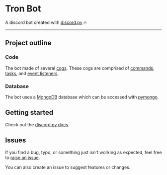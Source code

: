 # Tron Bot

A discord bot created with [discord.py](https://github.com/Rapptz/discord.py) :fire:

---

## Project outline

### Code
The bot made of several [cogs](https://discordpy.readthedocs.io/en/stable/ext/commands/cogs.html).
These cogs are comprised of
[commands](https://discordpy.readthedocs.io/en/stable/ext/commands/commands.html),
[tasks](https://discordpy.readthedocs.io/en/stable/ext/tasks/index.html),
and
[event listeners](https://discordpy.readthedocs.io/en/stable/api.html#event-reference).


### Database

The bot uses a [MongoDB](https://docs.mongodb.com/manual/) database which can be accessed with
[pymongo](https://pymongo.readthedocs.io/en/stable/tutorial.html).


## Getting started

Check out the
[discord.py docs](https://discordpy.readthedocs.io/en/stable/).


## Issues

If you find a bug, typo, or something just isn't working as expected, feel free to
[raise an issue](https://github.com/uwaterloo-tron/discord-bot/issues).

You can also create an issue to suggest features or changes.

